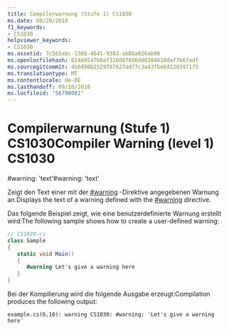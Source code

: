 ```yaml
---
title: Compilerwarnung (Stufe 1) CS1030
ms.date: 08/20/2018
f1_keywords:
- CS1030
helpviewer_keywords:
- CS1030
ms.assetid: 7c565abc-1366-4641-9383-ab8ba026ab96
ms.openlocfilehash: 814d4547b8af310d87856dd0204610daf7b6fadf
ms.sourcegitcommit: 4b6490b2529707627ad77c3a43fbe64120397175
ms.translationtype: MT
ms.contentlocale: de-DE
ms.lasthandoff: 09/10/2018
ms.locfileid: "56798081"
---
```

# <a name="compiler-warning-level-1-cs1030"></a><span data-ttu-id="49833-102">Compilerwarnung (Stufe 1) CS1030</span><span class="sxs-lookup"><span data-stu-id="49833-102">Compiler Warning (level 1) CS1030</span></span>
<span data-ttu-id="49833-103">\#warning: 'text'</span><span class="sxs-lookup"><span data-stu-id="49833-103">\#warning: 'text'</span></span>  
  
 <span data-ttu-id="49833-104">Zeigt den Text einer mit der [#warning](../../csharp/language-reference/preprocessor-directives/preprocessor-warning.md) -Direktive angegebenen Warnung an.</span><span class="sxs-lookup"><span data-stu-id="49833-104">Displays the text of a warning defined with the [#warning](../../csharp/language-reference/preprocessor-directives/preprocessor-warning.md) directive.</span></span>  
  
 <span data-ttu-id="49833-105">Das folgende Beispiel zeigt, wie eine benutzerdefinierte Warnung erstellt wird:</span><span class="sxs-lookup"><span data-stu-id="49833-105">The following sample shows how to create a user-defined warning:</span></span>  
  
```csharp  
// CS1030.cs  
class Sample  
{  
   static void Main()  
   {  
      #warning Let's give a warning here   
   }  
}  
```

<span data-ttu-id="49833-106">Bei der Kompilierung wird die folgende Ausgabe erzeugt:</span><span class="sxs-lookup"><span data-stu-id="49833-106">Compilation produces the following output:</span></span>

```console
example.cs(6,16): warning CS1030: #warning: 'Let's give a warning here'
```
